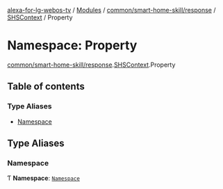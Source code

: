 [alexa-for-lg-webos-tv](../README.md) / [Modules](../modules.md) / [common/smart-home-skill/response](common_smart_home_skill_response.md) / [SHSContext](common_smart_home_skill_response.SHSContext.md) / Property

# Namespace: Property

[common/smart-home-skill/response](common_smart_home_skill_response.md).[SHSContext](common_smart_home_skill_response.SHSContext.md).Property

## Table of contents

### Type Aliases

- [Namespace](common_smart_home_skill_response.SHSContext.Property.md#namespace)

## Type Aliases

### Namespace

Ƭ **Namespace**: [`Namespace`](common_smart_home_skill_response.SHSEvent.Header.md#namespace)
